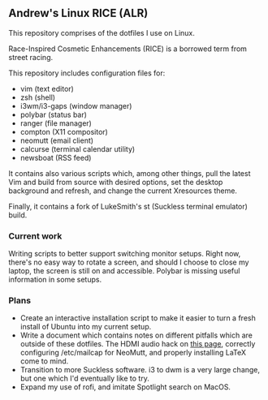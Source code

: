 ## Andrew's Linux RICE (ALR)

This repository comprises of the dotfiles I use on Linux. 

Race-Inspired Cosmetic Enhancements (RICE) is a borrowed term from street racing.

This repository includes configuration files for:
  - vim (text editor)
  - zsh (shell)
  - i3wm/i3-gaps (window manager)
  - polybar (status bar)
  - ranger (file manager)
  - compton (X11 compositor)
  - neomutt (email client)
  - calcurse (terminal calendar utility)
  - newsboat (RSS feed)

It contains also various scripts which, among other things, pull the latest Vim and build from source with desired options, set the desktop background and refresh, and change the current Xresources theme.

Finally, it contains a fork of LukeSmith's st (Suckless terminal emulator) build.

### Current work
Writing scripts to better support switching monitor setups. Right now, there's no easy way to rotate a screen, and should I choose to close my laptop, the screen is still on and accessible. Polybar is missing useful information in some setups.

### Plans
- Create an interactive installation script to make it easier to turn a fresh install of Ubuntu into my current setup. 
- Write a document which contains notes on different pitfalls which are outside of these dotfiles. The HDMI audio hack on [this page](https://wiki.archlinux.org/index.php/PulseAudio/Examples#HDMI_output_configuration), correctly configuring /etc/mailcap for NeoMutt, and properly installing LaTeX come to mind.
- Transition to more Suckless software. i3 to dwm is a very large change, but one which I'd eventually like to try.
- Expand my use of rofi, and imitate Spotlight search on MacOS.

